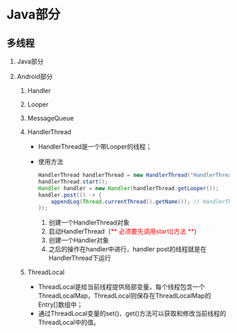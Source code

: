 # Java部分

## 多线程

1. Java部分

2. Android部分

   1. Handler

   2. Looper

   3. MessageQueue

   4. HandlerThread

      * HandlerThread是一个带Looper的线程；  

      * 使用方法  

        ```java
        HandlerThread handlerThread = new HandlerThread("HandlerThread-1");
        handlerThread.start();
        Handler handler = new Handler(handlerThread.getLooper());
        handler.post(() -> {
        	appendLog(Thread.currentThread().getName()); // HandlerThread-1线程
        });
        ```

        1. 创建一个HandlerThread对象
        2. 启动HandlerThread（<font color="RED">** 必须要先调用start()方法 **</font>）
        3. 创建一个Handler对象
        4. 之后的操作在handler中进行，handler post的线程就是在HandlerThread下运行

   5. ThreadLocal

      * ThreadLocal是给当前线程提供局部变量，每个线程包含一个ThreadLocalMap，ThreadLocal则保存在ThreadLocalMap的Entry[]数组中；  
      * 通过ThreadLocal变量的set()、get()方法可以获取和修改当前线程的ThreadLocal中的值。
